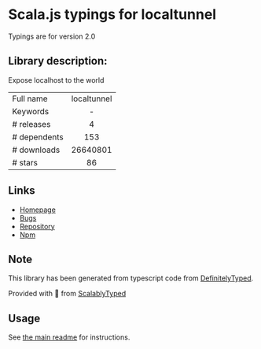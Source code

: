 
# Scala.js typings for localtunnel

Typings are for version 2.0

## Library description:
Expose localhost to the world

|                    |                 |
| ------------------ | :-------------: |
| Full name          | localtunnel |
| Keywords           | - |
| # releases         | 4 |
| # dependents       | 153 |
| # downloads        | 26640801 |
| # stars            | 86 |

## Links
- [Homepage](https://github.com/localtunnel/localtunnel#readme)
- [Bugs](https://github.com/localtunnel/localtunnel/issues)
- [Repository](https://github.com/localtunnel/localtunnel)
- [Npm](https://www.npmjs.com/package/localtunnel)
    


## Note
This library has been generated from typescript code from [DefinitelyTyped](https://definitelytyped.org).

Provided with :purple_heart: from [ScalablyTyped](https://github.com/oyvindberg/ScalablyTyped)

## Usage
See [the main readme](../../readme.md) for instructions.


